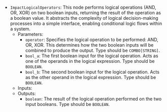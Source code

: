 - `ImpactLogicalOperators`: This node performs logical operations (AND, OR, XOR) on two boolean inputs, returning the result of the operation as a boolean value. It abstracts the complexity of logical decision-making processes into a simple interface, enabling conditional logic flows within a system.
    - Parameters:
        - `operator`: Specifies the logical operation to be performed: AND, OR, XOR. This determines how the two boolean inputs will be combined to produce the output. Type should be `COMBO[STRING]`.
        - `bool_a`: The first boolean input for the logical operation. Acts as one of the operands in the logical expression. Type should be `BOOLEAN`.
        - `bool_b`: The second boolean input for the logical operation. Acts as the other operand in the logical expression. Type should be `BOOLEAN`.
    - Inputs:
    - Outputs:
        - `boolean`: The result of the logical operation performed on the two input booleans. Type should be `BOOLEAN`.
